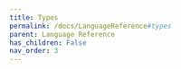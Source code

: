 ```yaml
---
title: Types
permalink: /docs/LanguageReference#types
parent: Language Reference
has_children: False
nav_order: 3
---
```

